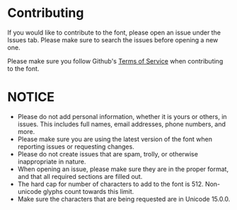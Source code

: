 # Contributing #
If you would like to contribute to the font, please open an issue under the Issues tab. Please make sure to search the issues before opening a new one.

Please make sure you follow Github's [Terms of Service](https://docs.github.com/en/site-policy/github-terms/github-terms-of-service) when contributing to the font.

# NOTICE #
- Please do not add personal information, whether it is yours or others, in issues. This includes full names, email addresses, phone numbers, and more.
- Please make sure you are using the latest version of the font when reporting issues or requesting changes.
- Please do not create issues that are spam, trolly, or otherwise inappropriate in nature.
- When opening an issue, please make sure they are in the proper format, and that all required sections are filled out.
- The hard cap for number of characters to add to the font is 512. Non-unicode glyphs count towards this limit.
- Make sure the characters that are being requested are in Unicode 15.0.0.
